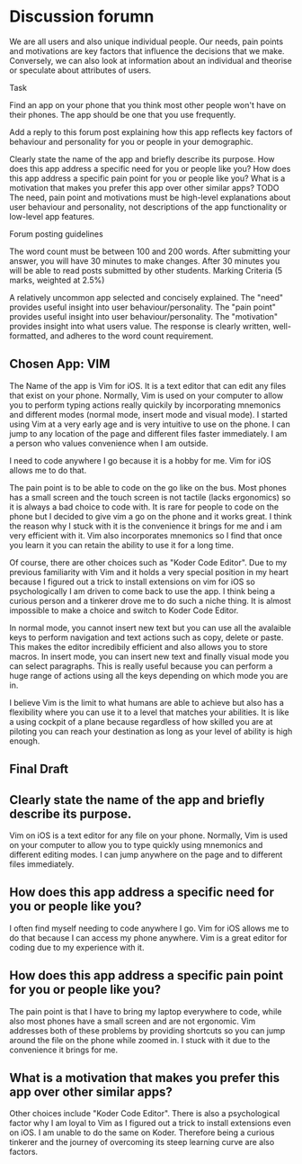 # Discussion forumn

We are all users and also unique individual people. Our needs, pain points and motivations are key factors that influence the decisions that we make. Conversely, we can also look at information about an individual and theorise or speculate about attributes of users.

Task

Find an app on your phone that you think most other people won't have on their phones. The app should be one that you use frequently.

Add a reply to this forum post explaining how this app reflects key factors of behaviour and personality for you or people in your demographic.

Clearly state the name of the app and briefly describe its purpose.
How does this app address a specific need for you or people like you?
How does this app address a specific pain point for you or people like you?
What is a motivation that makes you prefer this app over other similar apps?
TODO The need, pain point and motivations must be high-level explanations about user behaviour and personality, not descriptions of the app functionality or low-level app features.

Forum posting guidelines

The word count must be between 100 and 200 words.
After submitting your answer, you will have 30 minutes to make changes.
After 30 minutes you will be able to read posts submitted by other students.
Marking Criteria (5 marks, weighted at 2.5%)

A relatively uncommon app selected and concisely explained.
The "need" provides useful insight into user behaviour/personality.
The "pain point" provides useful insight into user behaviour/personality.
The "motivation" provides insight into what users value.
The response is clearly written, well-formatted, and adheres to the word count requirement.

## Chosen App: VIM

The Name of the app is Vim for iOS. It is a text editor that can edit any files that exist on your phone. Normally, Vim is used on your computer to allow you to perform typing actions really quickily by incorporating mnemonics and different modes (normal mode, insert mode and visual mode). I started using Vim at a very early age and is very intuitive to use on the phone. I can jump to any location of the page and different files faster immediately.  I am a person who values convenience when I am outside.

I need to code anywhere I go because it is a hobby for me. Vim for iOS allows me to do that.

 The pain point is to be able to code on the go like on the bus. Most phones has a small screen and the touch screen is not tactile (lacks ergonomics) so it is always a bad choice to code with. It is rare for people to code on the phone but I decided to give vim a go on the phone and it works great. I think the reason why I stuck with it is the convenience it brings for me and i am very efficient with it. Vim also incorporates mnemonics so I find that once you learn it you can retain the ability to use it for a long time.

Of course, there are other choices such as "Koder Code Editor". Due to my previous familiarity with Vim and it holds a very special position in my heart because I figured out a trick to install extensions on vim for iOS so psychologically I am driven to come back to use the app. I think being a curious person and a tinkerer drove me to do such a niche thing. It is almost impossible to make a choice and switch to Koder Code Editor.


In normal mode, you cannot insert new text but you can use all the avalaible keys to perform navigation and text actions such as copy, delete or paste. This makes the editor incredibily efficient and also allows you to store macros. In insert mode, you can insert new text and finally visual mode you can select paragraphs. This is really useful because you can perform a huge range of actions using all the keys depending on which mode you are in.

I believe Vim is the limit to what humans are able to achieve but also has a flexibility where you can use it to a level that matches your abilities. It is like a using cockpit of a plane because regardless of how skilled you are at piloting you can reach your destination as long as your level of ability is high enough.


## Final Draft

## Clearly state the name of the app and briefly describe its purpose.
Vim on iOS is a text editor for any file on your phone. Normally, Vim is used on your computer to allow you to type quickly using mnemonics and different editing modes. I can jump anywhere on the page and to different files immediately.

## How does this app address a specific need for you or people like you?
I often find myself needing to code anywhere I go. Vim for iOS allows me to do that because I can access my phone anywhere. Vim is a great editor for coding due to my experience with it.

## How does this app address a specific pain point for you or people like you?
The pain point is that I have to bring my laptop everywhere to code, while also most phones have a small screen and are not ergonomic. Vim addresses both of these problems by providing shortcuts so you can jump around the file on the phone while zoomed in. I stuck with it due to the convenience it brings for me.


## What is a motivation that makes you prefer this app over other similar apps?
Other choices include "Koder Code Editor". There is also a psychological factor why I am loyal to Vim as I figured out a trick to install extensions even on iOS. I am unable to do the same on Koder. Therefore being a curious tinkerer and the journey of overcoming its steep learning curve are also factors.
